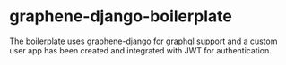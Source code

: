 # graphene-django-boilerplate
The boilerplate uses graphene-django for graphql support and a custom user app has been created and integrated with JWT for authentication.
